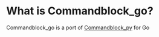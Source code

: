 # What is Commandblock_go?

Commandblock_go is a port of [Commandblock_py](https://github.com/skandabhairava/Datapack_generator) for Go

